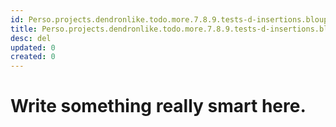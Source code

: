 ```yaml
---
id: Perso.projects.dendronlike.todo.more.7.8.9.tests-d-insertions.bloup.del
title: Perso.projects.dendronlike.todo.more.7.8.9.tests-d-insertions.bloup.del
desc: del
updated: 0
created: 0
---
```

# Write something really smart here.
